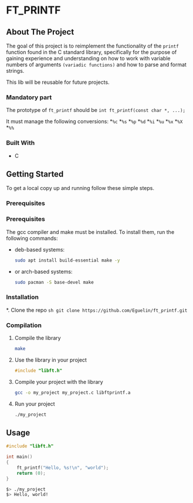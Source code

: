 # FT_PRINTF

<!-- ABOUT THE PROJECT -->
## About The Project

The goal of this project is to reimplement the functionality of the ```printf```
function found in the C standard library, specifically for the purpose of
gaining experience and understanding on how to work with variable
numbers of arguments ```(variadic functions)``` and how to parse and format
strings.

This lib will be reusable for future projects.

### Mandatory part

The prototype of ```ft_printf``` should be ```int ft_printf(const char *, ...);```

It must manage the following conversions:
*```%c```
*```%s```
*```%p```
*```%d```
*```%i```
*```%u```
*```%x```
*```%X```
*```%%```

### Built With

* C

<!-- GETTING STARTED -->
## Getting Started

To get a local copy up and running follow these simple steps.

### Prerequisites

### Prerequisites

The gcc compiler and make must be installed. To install them, run the following commands:
* deb-based systems:
	```sh
	sudo apt install build-essential make -y
	```
* or arch-based systems:
	```sh
	sudo pacman -S base-devel make
	```

### Installation

*. Clone the repo
	```sh
	git clone https://github.com/Eguelin/ft_printf.git
	```

### Compilation

1. Compile the library
	```sh
	make
	```

2. Use the library in your project
	```c
	#include "libft.h"
	```

3. Compile your project with the library
	```sh
	gcc -o my_project my_project.c libftprintf.a
	```

4. Run your project
	```sh
	./my_project
	```

<!-- USAGE EXAMPLES -->
## Usage

```c
#include "libft.h"

int main()
{
	ft_printf("Hello, %s!\n", "world");
	return (0);
}
```

```sh
$> ./my_project
$> Hello, world!
```




